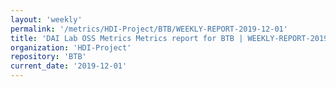 ```yaml
---
layout: 'weekly'
permalink: '/metrics/HDI-Project/BTB/WEEKLY-REPORT-2019-12-01'
title: 'DAI Lab OSS Metrics Metrics report for BTB | WEEKLY-REPORT-2019-12-01'
organization: 'HDI-Project'
repository: 'BTB'
current_date: '2019-12-01'
---
```

